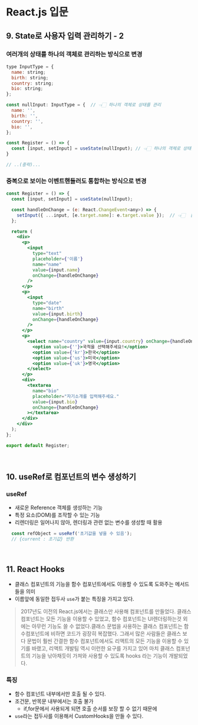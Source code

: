 # React.js 입문

## 9. State로 사용자 입력 관리하기 - 2

### 여러개의 상태를 하나의 객체로 관리하는 방식으로 변경

```jsx
type InputType = {
  name: string;
  birth: string;
  country: string;
  bio: string;
};

const nullInput: InputType = {  // 👈🏻 하나의 객체로 상태를 관리  
  name: '',
  birth: '',
  country: '',
  bio: '',
};

const Register = () => {
  const [input, setInput] = useState(nullInput); // 👈🏻 하나의 객체로 상태를 관리  
}

// ..(중략)...
```

### 중복으로 보이는 이벤트핸들러도 통합하는 방식으로 변경

```jsx
const Register = () => {
  const [input, setInput] = useState(nullInput);

  const handleOnChange = (e: React.ChangeEvent<any>) => {
    setInput({ ...input, [e.target.name]: e.target.value });  // 👈🏻  []표기법으로 변경한 방식 
  };

  return (
    <div>
      <p>
        <input
          type="text"
          placeholder={'이름'}
          name="name"
          value={input.name}
          onChange={handleOnChange}
        />
      </p>
      <p>
        <input
          type="date"
          name="birth"
          value={input.birth}
          onChange={handleOnChange}
        />
      </p>
      <p>
        <select name="country" value={input.country} onChange={handleOnChange}>
          <option value={''}>국적을 선택해주세요!</option>
          <option value={'kr'}>한국</option>
          <option value={'us'}>미국</option>
          <option value={'uk'}>영국</option>
        </select>
      </p>
      <div>
        <textarea
          name="bio"
          placeholder="자기소개를 입력해주세요."
          value={input.bio}
          onChange={handleOnChange}
        ></textarea>
      </div>
    </div>
  );
};

export default Register;
```

<br>

## 10. useRef로 컴포넌트의 변수 생성하기

### useRef

- 새로운 Reference 객체를 생성하는 기능
- 특정 요소(DOM)를 조작할 수 있는 기능
- 리렌더링은 일어나지 않아, 렌더링과 관련 없는 변수를 생성할 때 활용

```jsx
  const refObject = useRef('초기값을 넣을 수 있음');
  // {current : 초기값} 반환
```

<br/>

## 11. React Hooks

- 클래스 컴포넌트의 기능을 함수 컴포넌트에서도 이용할 수 있도록 도와주는 메서드들을 의미
- 이름앞에 동일한 접두사 `use`가 붙는 특징을 가지고 있다.

> 2017년도 이전의 React.js에서는 클래스만 사용해 컴포넌트를 만들었다. 클래스 컴포넌트는 모든 기능을 이용할 수 있었고, 함수 컴포넌트는 UI렌더링하는것 외에는 아무런 기능도 쓸 수 없었다.클래스 문법을 사용하는 클래스 컴포넌트는 함수컴포넌트에 비하면 코드가 굉장히 복잡했다. 그래서 많은 사람들은 클래스 보다 문법이 훨씬 간결한 함수 컴포넌트에서도 리액트의 모든 기능을 이용할 수 있기를 바랬고, 리액트 개발팀 역시 이런한 요구를 가지고 있어 마치 클래스 컴포넌트의 기능을 낚아채듯이 가져와 사용할 수 있도록 hooks 라는 기능이 개발되었다.

### 특징

- 함수 컴포넌트 내부에서만 호출 될 수 있다.
- 조건문, 반목문 내부에서는 호출 불가
  - if,for문에서 사용되게 되면 호출 순서를 보장 할 수 없기 때문에
- `use`라는 접두사를 이용해서 CustomHooks을 만들 수 있다.
